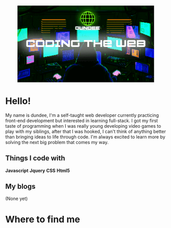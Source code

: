 <p align="center">
  <img width="85%" src="/header.gif">
</p>

# Hello!
 
My name is dundee, I'm a self-taught web developer currently practicing front-end development but interested in learning full-stack. I got my first taste of programming when I was really young developing video games to play with my siblings, after that I was hooked, I can't think of anything better than bringing ideas to life through code. I'm always excited to learn more by solving the next big problem that comes my way. 

## Things I code with
 
**Javascript**
**Jquery**
**CSS**
**Html5**



## My blogs

(None yet)

# Where to find me
